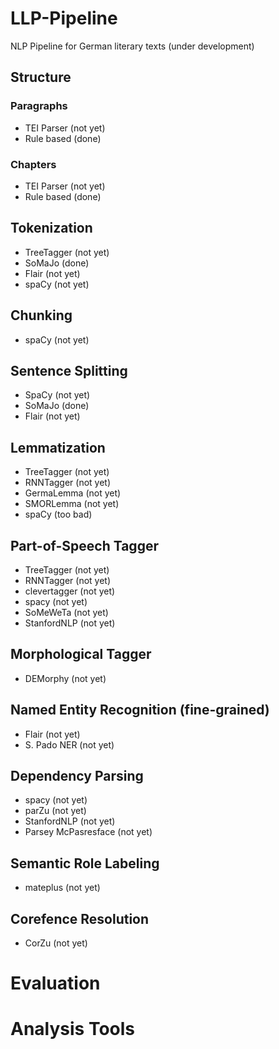 # LLP-Pipeline
NLP Pipeline for German literary texts (under development)
## Structure
### Paragraphs
* TEI Parser (not yet)
* Rule based (done)
### Chapters
* TEI Parser (not yet)
* Rule based (done)
## Tokenization
* TreeTagger (not yet)
* SoMaJo (done)
* Flair (not yet)
* spaCy (not yet)
## Chunking
* spaCy (not yet)
## Sentence Splitting
* SpaCy (not yet)
* SoMaJo (done)
* Flair (not yet)
## Lemmatization
* TreeTagger (not yet)
* RNNTagger (not yet)
* GermaLemma (not yet)
* SMORLemma (not yet)
* spaCy (too bad)
## Part-of-Speech Tagger
* TreeTagger (not yet)
* RNNTagger (not yet)
* clevertagger (not yet)
* spacy (not yet)
* SoMeWeTa (not yet)
* StanfordNLP (not yet)
## Morphological Tagger
* DEMorphy (not yet)
## Named Entity Recognition (fine-grained)
* Flair (not yet)
* S. Pado NER (not yet)
## Dependency Parsing
* spacy (not yet)
* parZu (not yet)
* StanfordNLP (not yet)
* Parsey McPasresface (not yet)
## Semantic Role Labeling
* mateplus (not yet)
## Corefence Resolution
* CorZu (not yet)
# Evaluation
# Analysis Tools
